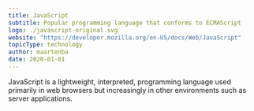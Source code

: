 ```yaml
---
title: JavaScript
subtitle: Popular programming language that conforms to ECMAScript
logo: ./javascript-original.svg
website: "https://developer.mozilla.org/en-US/docs/Web/JavaScript"
topicType: technology
author: maartenba
date: 2020-01-01
---
```


JavaScript is a lightweight, interpreted, programming language used primarily in web browsers but increasingly in other environments such as server applications.
